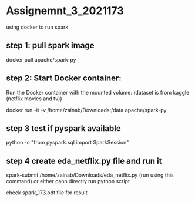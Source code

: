 # Assignemnt_3_2021173 
using docker to run spark
## step 1: pull spark image 
docker pull apache/spark-py
## step 2: Start Docker container:
Run the Docker container with the mounted volume: (dataset is from kaggle (netflix movies and tv))

docker run -it -v /home/zainab/Downloads:/data apache/spark-py
## step 3 test if pyspark available
python -c "from pyspark.sql import SparkSession"
## step 4 create eda_netflix.py file and run it 
spark-submit /home/zainab/Downloads/eda_netflix.py (run using this command)
or either cann directly run python script 

check spark_173.odt file for result






